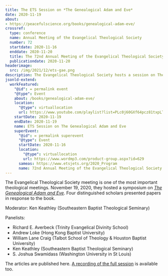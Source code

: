 ```yaml
---
title: The ETS Session on *The Genealogical Adam and Eve*
date: 2020-11-19
about:
- https://peacefulscience.org/books/genealogical-adam-eve/
crossref:
  type: conference
  name: Annual Meeting of the Evangelical Theological Society
  number: 72
  startdate: 2020-11-16
  enddate: 2020-11-20
  title: The 72nd Annual Meeting of the Evangelical Theological Society
  publicationdate: 2020-11-20
headerimage:
  src: /img/2021/12/ets-gae.png
description: The Evangelical Theological Society hosts a session on The Genealogical Adam and Eve.
jsonld-extend:
  workFeatured: 
    "@id": = permalink event
    "@type": Event
    about: /books/genealogical-adam-eve/
    location: 
      "@type": virtuallocation
      url: https://www.youtube.com/playlist?list=PLc0j60GXf64pcz81txpLTY4u4Q9HsbJwp
    startDate: 2020-11-19
    endDate: 2020-11-19
    name: ETS Session on The Genealogical Adam and Eve 
    superEvent:
      "@id": = permalink superevent
      "@type": Event
      startDate: 2020-11-16
      location: 
        "@type": virtuallocation
        url: https://www.wordmp3.com/product-group.aspx?id=629
      sameas: https://www.etsjets.org/2020_Program
      name: 72nd Annual Meeting of the Evangelical Theological Society
---
```

The Evangelical Theological Society meeting is one of the most important theological meetings. November 19, 2020, they hosted a symposium on [*The Genealogical Adam and Eve*](/books/genealogical-adam-eve/). Four distinguished scholars presented papers in response to the book.

Moderator: Ken Keathley (Southeastern Baptist Theological Seminary)

Panelists:

* Richard E. Averbeck (Trinity Evangelical Divinity School)
* Andrew Loke (Hong Kong Baptist University)
* William Lane Craig (Talbot School of Theology & Houston Baptist University)
* Ken Keathley (Southeastern Baptist Theological Seminary)
* S. Joshua Swamidass (Washington University in St Louis)

The articles are published here. [A recording of the full session](https://www.youtube.com/playlist?list=PLc0j60GXf64pcz81txpLTY4u4Q9HsbJwp) is available too.
